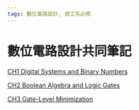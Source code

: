 ```yaml
---
tags: 數位電路設計, 資工系必修
---
```

# 數位電路設計共同筆記
[CH1 Digital Systems and Binary Numbers](https://hackmd.io/@pinchen/DigitalCircuitDesignCh1)

[CH2 Boolean Algebra and Logic Gates](https://hackmd.io/@pinchen/DigitalCircuitDesignCh2)

[CH3 Gate-Level Minimization](https://hackmd.io/@pinchen/DigitalCircuitDesignCh3)
